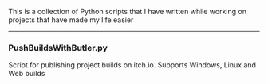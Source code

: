 This is a collection of Python scripts that I have written while working on projects that have made my life easier
______________
### PushBuildsWithButler.py
Script for publishing project builds on itch.io. Supports Windows, Linux and Web builds
